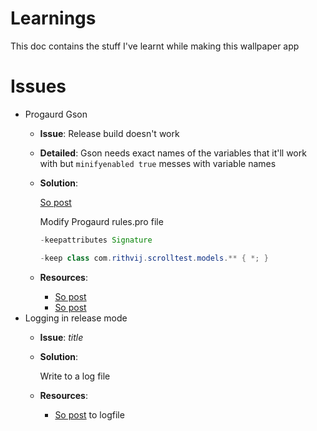 # Learnings

This doc contains the stuff I've learnt while making this wallpaper app

# Issues

- Progaurd Gson
    - **Issue**: Release build doesn't work
    - **Detailed**: Gson needs exact names of the variables that it'll work with but `minifyenabled true` messes with variable names
    - **Solution**:

        [So post](https://stackoverflow.com/a/37507155/8608146)

        Modify Progaurd rules.pro file
        ```java
        -keepattributes Signature

        -keep class com.rithvij.scrolltest.models.** { *; }
        ```
    - **Resources**:
        - [So post](https://stackoverflow.com/a/23826357/8608146)
        - [So post](https://stackoverflow.com/a/37507155/8608146)
- Logging in release mode
    - **Issue**: *title*
    - **Solution**:

        Write to a log file

    - **Resources**:
        - [So post](https://stackoverflow.com/a/6209739/8608146) to logfile
